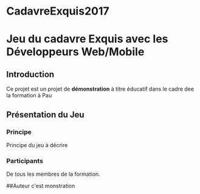 # CadavreExquis2017
# Jeu du cadavre Exquis avec les Développeurs Web/Mobile
## Introduction
Ce projet est un projet de **démonstration** à titre éducatif dans le cadre dee la formation à Pau

## Présentation du Jeu
### Principe
Principe du jeu à décrire

### Participants
De tous les membres de la formation.

##Auteur
c'est monstration
